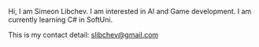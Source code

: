 Hi, I am Simeon Libchev.
I am interested in AI and Game development.
I am currently learning C# in SoftUni.

This is my contact detail: slibchev@gmail.com




<!---
slibchev/slibchev is a ✨ special ✨ repository because its `README.md` (this file) appears on your GitHub profile.
You can click the Preview link to take a look at your changes.
--->
